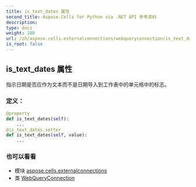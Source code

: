 ```yaml
---
title: is_text_dates 属性
second_title: Aspose.Cells for Python via .NET API 参考资料
description:
type: docs
weight: 180
url: /zh/aspose.cells.externalconnections/webqueryconnection/is_text_dates/
is_root: false
---
```

## is_text_dates 属性

指示日期是否应作为文本而不是日期导入到工作表中的单元格中的标志。
### 定义：
```python
@property
def is_text_dates(self):
    ...
@is_text_dates.setter
def is_text_dates(self, value):
    ...
```

### 也可以看看
* 模块 [aspose.cells.externalconnections](../../)
* 类 [WebQueryConnection](/cells/python-net/zh/aspose.cells.externalconnections/webqueryconnection)
